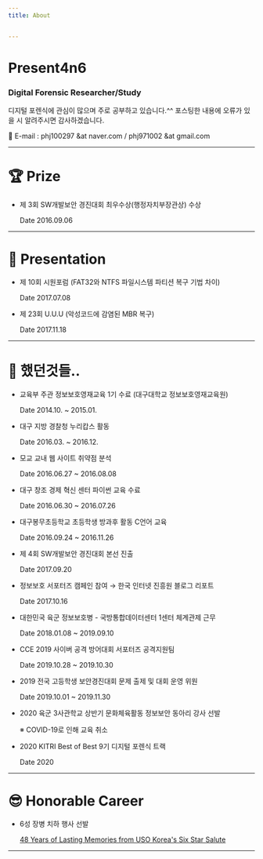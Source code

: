 ```yaml
---
title: About


---
```


# Present4n6

### Digital Forensic Researcher/Study

디지털 포렌식에 관심이 많으며 주로 공부하고 있습니다.^^
포스팅한 내용에 오류가 있을 시 알려주시면 감사하겠습니다.


📧 E-mail : phj100297 &at naver.com / phj971002 &at gmail.com

---

# 🏆 Prize

- 제 3회 SW개발보안 경진대회 최우수상(행정자치부장관상) 수상

    Date 2016.09.06

---

# 📢 Presentation

- 제 10회 시원포럼 (FAT32와 NTFS 파일시스템 파티션 복구 기법 차이)

    Date 2017.07.08

- 제 23회 U.U.U (악성코드에 감염된 MBR 복구)

    Date 2017.11.18

---

# 💼 했던것들..

- 교육부 주관 정보보호영재교육 1기 수료 (대구대학교 정보보호영재교육원)

    Date 2014.10. ~ 2015.01.

- 대구 지방 경찰청 누리캅스 활동

    Date 2016.03. ~ 2016.12.

- 모교 교내 웹 사이트 취약점 분석

    Date 2016.06.27 ~ 2016.08.08

- 대구 창조 경제 혁신 센터 파이썬 교육 수료

    Date 2016.06.30 ~ 2016.07.26

- 대구봉무초등학교 초등학생 방과후 활동 C언어 교육

    Date 2016.09.24 ~ 2016.11.26

- 제 4회 SW개발보안 경진대회 본선 진출

    Date 2017.09.20

- 정보보호 서포터즈 캠페인 참여 → 한국 인터넷 진흥원 블로그 리포트

    Date 2017.10.16

- 대한민국 육군 정보보호병 - 국방통합데이터센터 1센터 체계관제 근무

    Date 2018.01.08 ~ 2019.09.10

- CCE 2019 사이버 공격 방어대회 서포터즈 공격지원팀

    Date 2019.10.28 ~ 2019.10.30

- 2019 전국 고등학생 보안경진대회 문제 출제 및 대회 운영 위원

    Date 2019.10.01 ~ 2019.11.30

- 2020 육군 3사관학교 상반기 문화체육활동 정보보안 동아리 강사 선발

    ※ COVID-19로 인해 교육 취소

- 2020 KITRI Best of Best 9기 디지털 포렌식 트랙

    Date 2020

---

# 😎 Honorable Career

- 6성 장병 치하 행사 선발

    [48 Years of Lasting Memories from USO Korea's Six Star Salute](https://korea.stripes.com/community-news/48-years-lasting-memories-uso-korea%E2%80%99s-six-star-salute)

---
